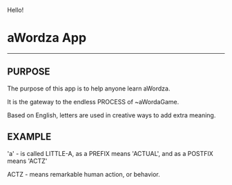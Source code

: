 Hello!

# aWordza App

----

## PURPOSE

The purpose of this app is to help anyone learn aWordza.

It is the gateway to the endless PROCESS of ~aWordaGame.

Based on English, letters are used in creative ways to add extra meaning.

## EXAMPLE

'a' - is called LITTLE-A, as a PREFIX means 'ACTUAL', and as a POSTFIX means 'ACTZ'

ACTZ - means remarkable human action, or behavior.

